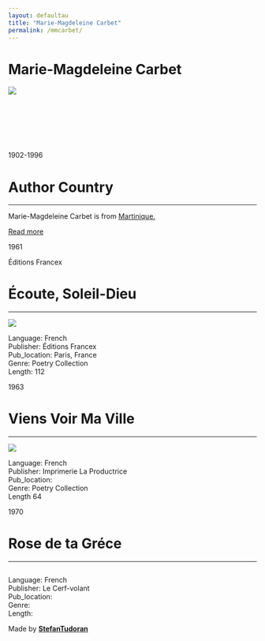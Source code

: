 ```yaml
---
layout: defaultau
title: "Marie-Magdeleine Carbet"
permalink: /mmcarbet/
---
```

<!-- partial:index.partial.html -->
<div class="content">
    <h1>Marie-Magdeleine Carbet</h1>
    <div class="quote">
        <div><img src="https://scontent.fdcf1-1.fna.fbcdn.net/v/t1.6435-9/65992709_2293650647553286_4868034160851156992_n.jpg?stp=cp0_dst-jpg_e15_fr_q65&_nc_cat=110&ccb=1-7&_nc_sid=2d5d41&_nc_ohc=Xk-5i90rdioAX913FXz&_nc_ht=scontent.fdcf1-1.fna&oh=00_AfC9ovJ4wPLDBHRSOCK3dQiojst5Fi0BOFv_3h8qYNzRFg&oe=63BF5CEB" class="logo"></div>
    </div>
    <div class="timeline">
        <div style="padding-bottom:100px;"></div>
        <div class="block">
            <div class="date right"><p class="right">1902-1996 </p></div>
            <div class="dot"></div>
            <div class="left first">
            <div class="author_country">
                <h1>Author Country</h1><hr>
            <div class="aclocation"><p>Marie-Magdeleine Carbet is from <a href="http://localhost:4000/8">Martinique.</a></p></div>
              <div class="acreadmore">  <a href="https://fr.wikipedia.org/wiki/Marie-Magdeleine_Carbet" target="_blank">Read more</a></div>
            </div>
            </div>
        </div>
        <div class="block">
            <div class="date left"><p class="left">1961</p>Éditions Francex</div>
            <div class="dot"></div>
            <div class="right">
                <h1>Écoute, Soleil-Dieu</h1><hr>
                <p><img src="https://fr.shopping.rakuten.com/photo/ecoute-soleil-dieu-de-marie-magdeleine-carbet-1086250527_ML.jpg"></p>
                <p>Language: French<br/>
                Publisher: Éditions Francex<br/>
                Pub_location: Paris, France<br/>
                Genre: Poetry Collection<br/>
                Length: 112</p>
            </div>
        </div>
        <div class="block">
            <div class="date right"><p class="right">1963</p></div>
            <div class="dot"></div>
            <div class="left hide">
                <h1>Viens Voir Ma Ville</h1><hr>
                <p><img src="https://fr.shopping.rakuten.com/photo/viens-voir-ma-ville-de-marie-madeleine-carbet-965978845_ML.jpg"></p>
                <p>Language: French<br/>
                Publisher: Imprimerie La Productrice<br/>
                Pub_location: <br/>
                Genre: Poetry Collection<br/>
                Length  64</p>
            </div>
        </div>
        <div class="block">
            <div class="date left"><p class="left">1970</p></div>
            <div class="dot"></div>
            <div class="right hide">
                <h1>Rose de ta Gréce</h1><hr>
                <p><img src=""></p>
                <p>Language: French<br/>
                Publisher: Le Cerf-volant<br/>
                Pub_location: <br/>
                Genre: <br/>
                Length: </p>
            </div>
        </div>
        <div id="footer">
        <p id="copyright">Made by&nbsp;<strong><a href="https://www.linkedin.com/in/nicolae-stefan-tudoran-b02291127/" target="_blank">StefanTudoran</a></strong></p>
    </div>
</div>
